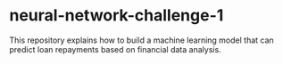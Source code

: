# neural-network-challenge-1
This repository explains how to build a machine learning model that can predict loan repayments based on financial data analysis.
